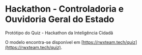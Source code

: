 # Hackathon - Controladoria e Ouvidoria Geral do Estado

Protótipo do Quiz - Hackathon da Inteligência Cidadã

O modelo encontra-se disponível em [https://rwxteam.tech/quiz](https://rwxteam.tech/quiz).
